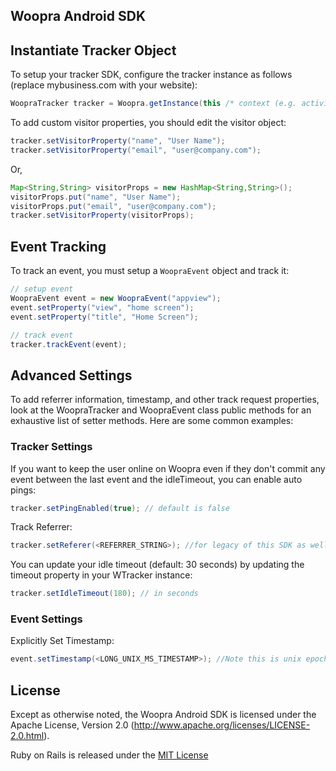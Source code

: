 ## Woopra Android SDK

## Instantiate Tracker Object
To setup your tracker SDK, configure the tracker instance as follows (replace mybusiness.com with your website):

``` java
WoopraTracker tracker = Woopra.getInstance(this /* context (e.g. activity) */).getTracker("mybusiness.com");
```


To add custom visitor properties, you should edit the visitor object:

``` java
tracker.setVisitorProperty("name", "User Name");
tracker.setVisitorProperty("email", "user@company.com");
```

Or,

``` java
Map<String,String> visitorProps = new HashMap<String,String>();
visitorProps.put("name", "User Name");
visitorProps.put("email", "user@company.com");
tracker.setVisitorProperty(visitorProps);
```

## Event Tracking
To track an event, you must setup a `WoopraEvent` object and track it:

``` java
// setup event
WoopraEvent event = new WoopraEvent("appview");
event.setProperty("view", "home screen");
event.setProperty("title", "Home Screen");

// track event
tracker.trackEvent(event);
```

## Advanced Settings
To add referrer information, timestamp, and other track request properties, look at the WoopraTracker and WoopraEvent class public methods for an exhaustive list of setter methods.  Here are some common examples:

### Tracker Settings

If you want to keep the user online on Woopra even if they don't commit any event between the last event and the idleTimeout, you can enable auto pings:
``` java
tracker.setPingEnabled(true); // default is false
```

Track Referrer:
```java
tracker.setReferer(<REFERRER_STRING>); //for legacy of this SDK as well as the HTTP, you can use both referer or referrer methods but it will be stored as referer
```
You can update your idle timeout (default: 30 seconds) by updating the timeout property in your WTracker instance:

``` java
tracker.setIdleTimeout(180); // in seconds
```

### Event Settings
Explicitly Set Timestamp:
```java
event.setTimestamp(<LONG_UNIX_MS_TIMESTAMP>); //Note this is unix epoch time in milliseconds
```





## License

Except as otherwise noted, the Woopra Android SDK is licensed under the Apache License, Version 2.0 (http://www.apache.org/licenses/LICENSE-2.0.html).

Ruby on Rails is released under the [MIT License](http://www.opensource.org/licenses/MIT)

